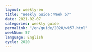 ```yaml
---
layout: weekly-en
title: "Weekly Guide：Week 57"
date: 2021-02-07
categories: weekly guide
permalink: "/en/guide/2020/wk57.html"
weekNum: 57
language: English
cycle: 2020
---
```

